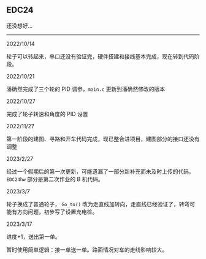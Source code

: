 ## EDC24

还没想好...

---

2022/10/14

轮子可以转起来，串口还没有验证完，硬件搭建和接线基本完成，现在转到代码阶段。



2022/10/21

潘确然完成了三个轮的 PID 调参，`main.c` 更新到潘确然修改的版本



2022/10/27

完成了轮子转速和角度的 PID 设置



2022/11/27

第一阶段的建图、寻路和开车代码完成，现已整合进项目，建图部分的接口还没有调整



2023/2/27

经过一个假期后的第一次更新，可能遗漏了一部分新补充而未及时上传的代码。`EDC24hw` 部分是第二次作业的 B 机代码。



2023/3/7

轮子换成了普通轮子， `Go_to()` 改为走直线加转向，走直线已经验证了，转弯可能有方向问题，初步写了设置充电桩。



2023/3/17

进度+1，送出第一单。

暂时使用简单逻辑：接一单送一单。路面情况对车的走线影响较大。